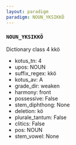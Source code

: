 ```yaml
---
layout: paradigm
paradigm: NOUN_YKSIKKÖ
---
```

### ` NOUN_YKSIKKÖ `

Dictionary class 4 kkö
* kotus_tn: 4
* upos: NOUN
* suffix_regex: kkö
* kotus_av: A
* grade_dir: weaken
* harmony: front
* possessive: False
* stem_diphthong: None
* deletion: kö
* plurale_tantum: False
* clitics: False
* pos: NOUN
* stem_vowel: None
